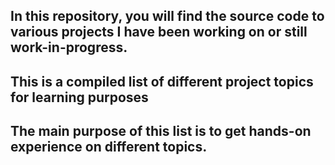 ## In this repository, you will find the source code to various projects I have been working on or still work-in-progress.
## This is a compiled list of different project topics for learning purposes
## The main purpose of this list is to get hands-on experience on different topics.
